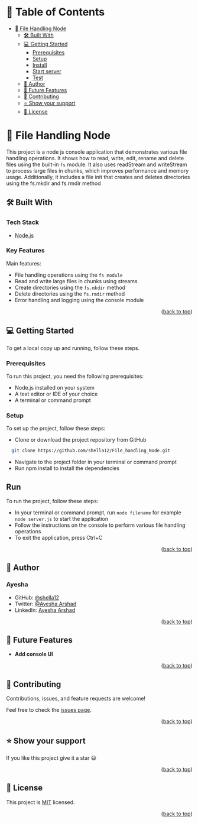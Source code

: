# 📗 Table of Contents

- [📖 File Handling Node](#about-project)
  - [🛠 Built With](#built-with)
  - [💻 Getting Started ](#-getting-started-)
    - [Prerequisites](#prerequisites)
    - [Setup](#setup)
    - [Install](#install)
    - [Start server](#start-server)
    - [Test](#to-test-the-app-run-following-command)
  - [👤 Author ](#author)
  - [🔭 Future Features ](#-future-features-)
  - [🤝 Contributing ](#-contributing-)
  - [⭐️ Show your support ](#️-show-your-support-)
  - [📝 License ](#-license-)

<!-- PROJECT DESCRIPTION -->

# 📖 File Handling Node <a name="about-project"></a>

This project is a node js console application that demonstrates various file handling operations. It shows how to read, write, edit, rename and delete files using the built-in `fs` module. It also uses readStream and writeStream to process large files in chunks, which improves performance and memory usage. Additionally, it includes a file init that creates and deletes directories using the fs.mkdir and fs.rmdir method

## 🛠 Built With <a name="built-with"></a>

### Tech Stack <a name="tech-stack"></a>

  <ul>
    <li><a href="https://nodejs.org/en">Node.js</a></li>
  </ul>


### Key Features <a name="key-features"></a>

Main features:

- File handling operations using the `fs module`
- Read and write large files in chunks using streams
- Create directories using the `fs.mkdir` method
- Delete directories using the `fs.rmdir` method
- Error handling and logging using the console module

<p align="right">(<a href="#readme-top">back to top</a>)</p>

<!-- GETTING STARTED -->

## 💻 Getting Started <a name="getting-started"></a>

To get a local copy up and running, follow these steps.

### Prerequisites

To run this project, you need the following prerequisites:

- Node.js installed on your system
- A text editor or IDE of your choice
- A terminal or command prompt

### Setup

To set up the project, follow these steps:

- Clone or download the project repository from GitHub

```sh
  git clone https://github.com/shella12/File_handling_Node.git
```

- Navigate to the project folder in your terminal or command prompt
- Run npm install to install the dependencies


## Run

To run the project, follow these steps:

- In your terminal or command prompt, run `node filename` for example `node server.js` to start the application
- Follow the instructions on the console to perform various file handling operations
- To exit the application, press Ctrl+C

<p align="right">(<a href="#readme-top">back to top</a>)</p>

<!-- AUTHORS -->

## 👤 Author  <a name="author"></a>

### Ayesha
- GitHub: [@shella12](https://github.com/shella12)
- Twitter: [@Ayesha Arshad](https://twitter.com/AyeshaA03712974)
- LinkedIn: [Ayesha Arshad](https://www.linkedin.com/in/-ayesha-arshad/)

<p align="right">(<a href="#readme-top">back to top</a>)</p>

<!-- FUTURE FEATURES -->

## 🔭 Future Features <a name="future-features"></a>

 - **Add console UI**

<p align="right">(<a href="#readme-top">back to top</a>)</p>

<!-- CONTRIBUTING -->

## 🤝 Contributing <a name="contributing"></a>

Contributions, issues, and feature requests are welcome!

Feel free to check the [issues page](https://github.com/shella12/kanban-board-replica/issues).

<p align="right">(<a href="#readme-top">back to top</a>)</p>

<!-- SUPPORT -->

## ⭐️ Show your support <a name="support"></a>

If you like this project give it a star :smiley:

<p align="right">(<a href="#readme-top">back to top</a>)</p>

<!-- LICENSE -->

## 📝 License <a name="license"></a>

This project is [MIT](./LICENSE) licensed.


<p align="right">(<a href="#readme-top">back to top</a>)</p>
